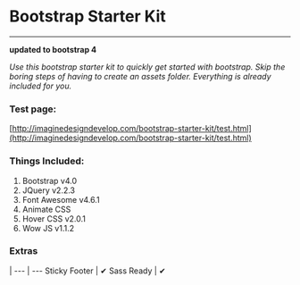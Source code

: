 # Bootstrap Starter Kit
---

**updated to bootstrap 4**

*Use this bootstrap starter kit to quickly get started with bootstrap. Skip the boring steps of having to create an assets folder. Everything is already included for you.*

### Test page:

[http://imaginedesigndevelop.com/bootstrap-starter-kit/test.html](http://imaginedesigndevelop.com/bootstrap-starter-kit/test.html)

### Things Included:

1. Bootstrap v4.0  
2. JQuery v2.2.3  
3. Font Awesome v4.6.1 
4. Animate CSS  
5. Hover CSS  v2.0.1
6. Wow JS  v1.1.2

### Extras
 | 
--- | --- 
Sticky Footer |     &#x2714;
Sass Ready |  &#x2714;
